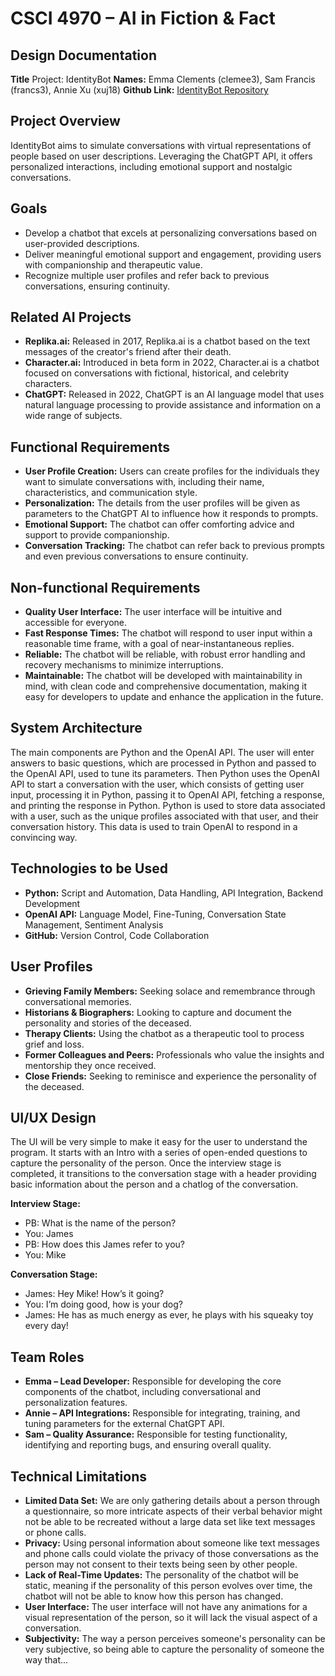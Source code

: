 # CSCI 4970 – AI in Fiction & Fact
## Design Documentation

**Title**
Project: IdentityBot
**Names:** Emma Clements (clemee3), Sam Francis (francs3), Annie Xu (xuj18)
**Github Link:** [IdentityBot Repository](https://github.com/AIFictionFact/F23_IdentityBot)

## Project Overview
IdentityBot aims to simulate conversations with virtual representations of people based on user descriptions. Leveraging the ChatGPT API, it offers personalized interactions, including emotional support and nostalgic conversations.

## Goals
- Develop a chatbot that excels at personalizing conversations based on user-provided descriptions.
- Deliver meaningful emotional support and engagement, providing users with companionship and therapeutic value.
- Recognize multiple user profiles and refer back to previous conversations, ensuring continuity.

## Related AI Projects
- **Replika.ai:** Released in 2017, Replika.ai is a chatbot based on the text messages of the creator's friend after their death.
- **Character.ai:** Introduced in beta form in 2022, Character.ai is a chatbot focused on conversations with fictional, historical, and celebrity characters.
- **ChatGPT:** Released in 2022, ChatGPT is an AI language model that uses natural language processing to provide assistance and information on a wide range of subjects.

## Functional Requirements
- **User Profile Creation:** Users can create profiles for the individuals they want to simulate conversations with, including their name, characteristics, and communication style.
- **Personalization:** The details from the user profiles will be given as parameters to the ChatGPT AI to influence how it responds to prompts.
- **Emotional Support:** The chatbot can offer comforting advice and support to provide companionship.
- **Conversation Tracking:** The chatbot can refer back to previous prompts and even previous conversations to ensure continuity.

## Non-functional Requirements
- **Quality User Interface:** The user interface will be intuitive and accessible for everyone.
- **Fast Response Times:** The chatbot will respond to user input within a reasonable time frame, with a goal of near-instantaneous replies.
- **Reliable:** The chatbot will be reliable, with robust error handling and recovery mechanisms to minimize interruptions.
- **Maintainable:** The chatbot will be developed with maintainability in mind, with clean code and comprehensive documentation, making it easy for developers to update and enhance the application in the future.

## System Architecture
The main components are Python and the OpenAI API. The user will enter answers to basic questions, which are processed in Python and passed to the OpenAI API, used to tune its parameters. Then Python uses the OpenAI API to start a conversation with the user, which consists of getting user input, processing it in Python, passing it to OpenAI API, fetching a response, and printing the response in Python. Python is used to store data associated with a user, such as the unique profiles associated with that user, and their conversation history. This data is used to train OpenAI to respond in a convincing way.

## Technologies to be Used
- **Python:** Script and Automation, Data Handling, API Integration, Backend Development
- **OpenAI API:** Language Model, Fine-Tuning, Conversation State Management, Sentiment Analysis
- **GitHub:** Version Control, Code Collaboration

## User Profiles
- **Grieving Family Members:** Seeking solace and remembrance through conversational memories.
- **Historians & Biographers:** Looking to capture and document the personality and stories of the deceased.
- **Therapy Clients:** Using the chatbot as a therapeutic tool to process grief and loss.
- **Former Colleagues and Peers:** Professionals who value the insights and mentorship they once received.
- **Close Friends:** Seeking to reminisce and experience the personality of the deceased.

## UI/UX Design
The UI will be very simple to make it easy for the user to understand the program. It starts with an Intro with a series of open-ended questions to capture the personality of the person. Once the interview stage is completed, it transitions to the conversation stage with a header providing basic information about the person and a chatlog of the conversation.

**Interview Stage:**
- PB: What is the name of the person?
- You: James
- PB: How does this James refer to you?
- You: Mike

**Conversation Stage:**
- James: Hey Mike! How’s it going?
- You: I’m doing good, how is your dog?
- James: He has as much energy as ever, he plays with his squeaky toy every day!

## Team Roles
- **Emma – Lead Developer:** Responsible for developing the core components of the chatbot, including conversational and personalization features.
- **Annie – API Integrations:** Responsible for integrating, training, and tuning parameters for the external ChatGPT API.
- **Sam – Quality Assurance:** Responsible for testing functionality, identifying and reporting bugs, and ensuring overall quality.

## Technical Limitations
- **Limited Data Set:** We are only gathering details about a person through a questionnaire, so more intricate aspects of their verbal behavior might not be able to be recreated without a large data set like text messages or phone calls.
- **Privacy:** Using personal information about someone like text messages and phone calls could violate the privacy of those conversations as the person may not consent to their texts being seen by other people.
- **Lack of Real-Time Updates:** The personality of the chatbot will be static, meaning if the personality of this person evolves over time, the chatbot will not be able to know how this person has changed.
- **User Interface:** The user interface will not have any animations for a visual representation of the person, so it will lack the visual aspect of a conversation.
- **Subjectivity:** The way a person perceives someone's personality can be very subjective, so being able to capture the personality of someone the way that...
